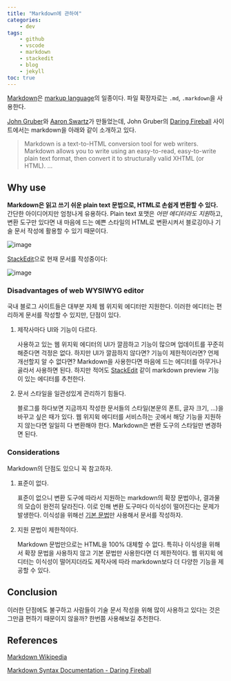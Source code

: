 ```yaml
---
title: "Markdown에 관하여"
categories:
    - dev
tags:
    - github
    - vscode
    - markdown
    - stackedit
    - blog
    - jekyll
toc: true
---
```


[Markdown](https://en.wikipedia.org/wiki/Markdown)은 [markup language](https://en.wikipedia.org/wiki/Markup_language)의 일종이다. 파일 확장자로는 `.md`, `.markdown`을 사용한다.

[John Gruber](https://en.wikipedia.org/wiki/John_Gruber)와 [Aaron Swartz](https://en.wikipedia.org/wiki/Aaron_Swartz)가 만들었는데, John Gruber의 [Daring Fireball](https://daringfireball.net) 사이트에서는 markdown을 아래와 같이 소개하고 있다.

> Markdown is a text-to-HTML conversion tool for web writers. Markdown allows you to write using an easy-to-read, easy-to-write plain text format, then convert it to structurally valid XHTML (or HTML). ...

## Why use

**Markdown은 읽고 쓰기 쉬운 plain text 문법으로, HTML로 손쉽게 변환할 수 있다.** 간단한 아이디어지만 엄청나게 유용하다. Plain text 포맷은 *어떤 에디터라도 지원*하고, 변환 도구만 있다면 내 마음에 드는 예쁜 스타일의 HTML로 변환시켜서 블로깅이나 기술 문서 작성에 활용할 수 있기 때문이다.

![image](https://user-images.githubusercontent.com/4952571/38452729-e4f0ae5a-3a84-11e8-8027-13aec571c432.png)

[StackEdit](https://stackedit.io/app)으로 현재 문서를 작성중이다:

![image](https://user-images.githubusercontent.com/4952571/38452773-eaf93d0c-3a85-11e8-881f-af9647440407.png)


### Disadvantages of  web WYSIWYG editor

국내 블로그 사이트들은 대부분 자체 웹 위지윅 에디터만 지원한다. 이러한 에디터는 편리하게 문서를 작성할 수 있지만, 단점이 있다.

1. 제작사마다 UI와 기능이 다르다.

    사용하고 있는 웹 위지윅 에디터의 UI가 깔끔하고 기능이 많으며 업데이트를 꾸준히 해준다면 걱정은 없다. 하지만 UI가 깔끔하지 않다면? 기능이 제한적이라면? 언제 개선할지 알 수 없다면?
    Markdown을 사용한다면 마음에 드는 에디터를 아무거나 골라서 사용하면 된다. 하지만 적어도 [StackEdit](https://stackedit.io/app) 같이 markdown preview 기능이 있는 에디터를 추천한다.

2. 문서 스타일을 일관성있게 관리하기 힘들다.

   블로그를 하다보면 지금까지 작성한 문서들의 스타일(본문의 폰트, 글자 크기, ...)을 바꾸고 싶은 때가 있다. 웹 위지윅 에디터를 서비스하는 곳에서 해당 기능을 지원하지 않는다면 일일히 다 변환해야 한다.
   Markdown은 변환 도구의 스타일만 변경하면 된다.

### Considerations

Markdown의 단점도 있으니 꼭 참고하자.

1. 표준이 없다.

    표준이 없으니 변환 도구에 따라서 지원하는 markdown의 확장 문법이나, 결과물의 모습이 완전히 달라진다. 이로 인해 변환 도구마다 이식성이 떨어진다는 문제가 발생한다.
    이식성을 위해선 [기본 문법](https://daringfireball.net/projects/markdown/syntax)만 사용해서 문서를 작성하자.

2. 지원 문법이 제한적이다.

    Markdown 문법만으로는 HTML을 100% 대체할 수 없다. 특히나 이식성을 위해서 확장 문법을 사용하지 않고 기본 문법만 사용한다면 더 제한적이다.
    웹 위지윅 에디터는 이식성이 떨어지더라도 제작사에 따라 markdown보다 더 다양한 기능을 제공할 수 있다.

## Conclusion

이러한 단점에도 불구하고 사람들이 기술 문서 작성을 위해 많이 사용하고 있다는 것은 그만큼 편하기 때문이지 않을까? 한번쯤 사용해보길 추천한다.

## References

[Markdown Wikipedia](https://en.wikipedia.org/wiki/Markdown)

[Markdown Syntax Documentation - Daring Fireball](https://daringfireball.net/projects/markdown/syntax)
